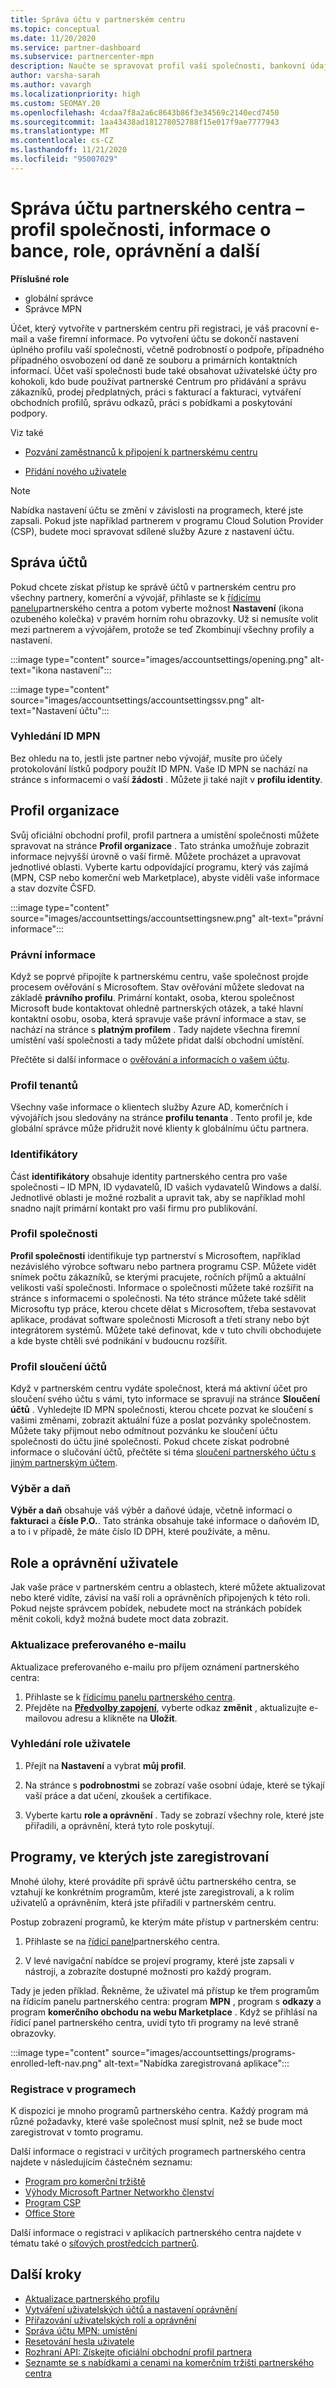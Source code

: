 ```yaml
---
title: Správa účtu v partnerském centru
ms.topic: conceptual
ms.date: 11/20/2020
ms.service: partner-dashboard
ms.subservice: partnercenter-mpn
description: Naučte se spravovat profil vaší společnosti, bankovní údaje a daňové informace a další informace v partnerském centru.
author: varsha-sarah
ms.author: vavargh
ms.localizationpriority: high
ms.custom: SEOMAY.20
ms.openlocfilehash: 4cdaa7f8a2a6c8643b86f3e34569c2140ecd7450
ms.sourcegitcommit: 1aa43438ad181278052788f15e017f9ae7777943
ms.translationtype: MT
ms.contentlocale: cs-CZ
ms.lasthandoff: 11/21/2020
ms.locfileid: "95007029"
---
```

# <a name="manage-your-partner-center-account---company-profile-bank-information-roles-permissions-and-more"></a>Správa účtu partnerského centra – profil společnosti, informace o bance, role, oprávnění a další

**Příslušné role**

- globální správce
- Správce MPN

Účet, který vytvoříte v partnerském centru při registraci, je váš pracovní e-mail a vaše firemní informace. Po vytvoření účtu se dokončí nastavení úplného profilu vaší společnosti, včetně podrobností o podpoře, případného případného osvobození od daně ze souboru a primárních kontaktních informací. Účet vaší společnosti bude také obsahovat uživatelské účty pro kohokoli, kdo bude používat partnerské Centrum pro přidávání a správu zákazníků, prodej předplatných, práci s fakturací a fakturaci, vytváření obchodních profilů, správu odkazů, práci s pobídkami a poskytování podpory.

Viz také 

- [Pozvání zaměstnanců k připojení k partnerskému centru](guide-to-migration.md)

- [Přidání nového uživatele](create-user-accounts-and-set-permissions.md)

>[!NOTE]
>Nabídka nastavení účtu se změní v závislosti na programech, které jste zapsali. Pokud jste například partnerem v programu Cloud Solution Provider (CSP), budete moci spravovat sdílené služby Azure z nastavení účtu.

## <a name="account-management"></a>Správa účtů

Pokud chcete získat přístup ke správě účtů v partnerském centru pro všechny partnery, komerční a vývojář, přihlaste se k [řídicímu panelu](https://partner.microsoft.com/dashboard)partnerského centra a potom vyberte možnost **Nastavení** (ikona ozubeného kolečka) v pravém horním rohu obrazovky. Už si nemusíte volit mezi partnerem a vývojářem, protože se teď Zkombinují všechny profily a nastavení.

:::image type="content" source="images/accountsettings/opening.png" alt-text="ikona nastavení":::


:::image type="content" source="images/accountsettings/accountsettingssv.png" alt-text="Nastavení účtu":::

### <a name="locate-your-mpn-id"></a>Vyhledání ID MPN

Bez ohledu na to, jestli jste partner nebo vývojář, musíte pro účely protokolování lístků podpory použít ID MPN. Vaše ID MPN se nachází na stránce s informacemi o vaší **žádosti** . Můžete ji také najít v **profilu identity**.

## <a name="organization-profile"></a>Profil organizace

Svůj oficiální obchodní profil, profil partnera a umístění společnosti můžete spravovat na stránce **Profil organizace** . Tato stránka umožňuje zobrazit informace nejvyšší úrovně o vaší firmě. Můžete procházet a upravovat jednotlivé oblasti. Vyberte kartu odpovídající programu, který vás zajímá (MPN, CSP nebo komerční web Marketplace), abyste viděli vaše informace a stav dozvíte ČSFD.
 
:::image type="content" source="images/accountsettings/accountsettingsnew.png" alt-text="právní informace":::
 
### <a name="legal-information"></a>Právní informace

Když se poprvé připojíte k partnerskému centru, vaše společnost projde procesem ověřování s Microsoftem. Stav ověřování můžete sledovat na základě **právního profilu**. Primární kontakt, osoba, kterou společnost Microsoft bude kontaktovat ohledně partnerských otázek, a také hlavní kontaktní osobu, osoba, která spravuje vaše právní informace a stav, se nachází na stránce s **platným profilem** . Tady najdete všechna firemní umístění vaší společnosti a tady můžete přidat další obchodní umístění.  

Přečtěte si další informace o [ověřování a informacích o vašem účtu](verification-responses.md).

### <a name="tenants-profile"></a>Profil tenantů

Všechny vaše informace o klientech služby Azure AD, komerčních i vývojářích jsou sledovány na stránce **profilu tenanta** . Tento profil je, kde globální správce může přidružit nové klienty k globálnímu účtu partnera.

### <a name="identifiers"></a>Identifikátory 

Část **identifikátory** obsahuje identity partnerského centra pro vaše společnosti – ID MPN, ID vydavatelů, ID vašich vydavatelů Windows a další. Jednotlivé oblasti je možné rozbalit a upravit tak, aby se například mohl snadno najít primární kontakt pro vaši firmu pro publikování.

### <a name="company-profile"></a>Profil společnosti

**Profil společnosti** identifikuje typ partnerství s Microsoftem, například nezávislého výrobce softwaru nebo partnera programu CSP. Můžete vidět snímek počtu zákazníků, se kterými pracujete, ročních příjmů a aktuální velikosti vaší společnosti. Informace o společnosti můžete také rozšířit na stránce s informacemi o společnosti. Na této stránce můžete také sdělit Microsoftu typ práce, kterou chcete dělat s Microsoftem, třeba sestavovat aplikace, prodávat software společnosti Microsoft a třetí strany nebo být integrátorem systémů. Můžete také definovat, kde v tuto chvíli obchodujete a kde byste chtěli své podnikání v budoucnu rozšířit.

### <a name="account-merge-profile"></a>Profil sloučení účtů

Když v partnerském centru vydáte společnost, která má aktivní účet pro sloučení svého účtu s vámi, tyto informace se spravují na stránce **Sloučení účtů** . Vyhledejte ID MPN společnosti, kterou chcete pozvat ke sloučení s vašimi změnami, zobrazit aktuální fúze a poslat pozvánky společnostem. Můžete taky přijmout nebo odmítnout pozvánku ke sloučení účtu společnosti do účtu jiné společnosti. Pokud chcete získat podrobné informace o slučování účtů, přečtěte si téma [sloučení partnerského účtu s jiným partnerským účtem](merge-accounts.md).

### <a name="payout-and-tax"></a>Výběr a daň 

**Výběr a daň** obsahuje váš výběr a daňové údaje, včetně informací o **fakturaci** a **čísle P.O.**. Tato stránka obsahuje také informace o daňovém ID, a to i v případě, že máte číslo ID DPH, které používáte, a měnu.


## <a name="user-roles-and-permissions"></a>Role a oprávnění uživatele

Jak vaše práce v partnerském centru a oblastech, které můžete aktualizovat nebo které vidíte, závisí na vaší roli a oprávněních připojených k této roli. Pokud nejste správcem pobídek, nebudete moct na stránkách pobídek měnit cokoli, když možná budete moct data zobrazit. 

### <a name="update-preferred-email"></a>Aktualizace preferovaného e-mailu

Aktualizace preferovaného e-mailu pro příjem oznámení partnerského centra: 

1. Přihlaste se k [řídicímu panelu partnerského centra](https://partner.microsoft.com/dashboard).
1. Přejděte na [**Předvolby zapojení**](https://partner.microsoft.com/dashboard/engagement/preference), vyberte odkaz **změnit** , aktualizujte e-mailovou adresu a klikněte na **Uložit**.

### <a name="find-your-user-role"></a>Vyhledání role uživatele

1. Přejít na **Nastavení** a vybrat **můj profil**.
 
1. Na stránce s **podrobnostmi** se zobrazí vaše osobní údaje, které se týkají vaší práce a dat učení, zkoušek a certifikace.
 
1. Vyberte kartu **role a oprávnění** . Tady se zobrazí všechny role, které jste přiřadili, a oprávnění, která tyto role poskytují.

## <a name="programs-in-which-you-are-enrolled"></a>Programy, ve kterých jste zaregistrovaní

Mnohé úlohy, které provádíte při správě účtu partnerského centra, se vztahují ke konkrétním programům, které jste zaregistrovali, a k rolím uživatelů a oprávněním, která jste přiřadili v partnerském centru.

Postup zobrazení programů, ke kterým máte přístup v partnerském centru:

1. Přihlaste se na [řídicí panel](https://partner.microsoft.com/dashboard)partnerského centra.

2. V levé navigační nabídce se projeví programy, které jste zapsali v nástroji, a zobrazíte dostupné možnosti pro každý program.

Tady je jeden příklad. Řekněme, že uživatel má přístup ke třem programům na řídicím panelu partnerského centra: program **MPN** , program s **odkazy** a program **komerčního obchodu na webu Marketplace** . Když se přihlásí na řídicí panel partnerského centra, uvidí tyto tři programy na levé straně obrazovky.

:::image type="content" source="images/accountsettings/programs-enrolled-left-nav.png" alt-text="Nabídka zaregistrovaná aplikace":::

### <a name="enrolling-in-programs"></a>Registrace v programech

K dispozici je mnoho programů partnerského centra. Každý program má různé požadavky, které vaše společnost musí splnit, než se bude moct zaregistrovat v tomto programu.

Další informace o registraci v určitých programech partnerského centra najdete v následujícím částečném seznamu:

- [Program pro komerční tržiště](https://docs.microsoft.com/azure/marketplace/partner-center-portal/create-account)
- [Výhody Microsoft Partner Networkho členství](mpn-overview.md)
- [Program CSP](https://docs.microsoft.com/partner-center/enrolling-in-the-csp-program)
- [Office Store](https://partner.microsoft.com/dashboard/account/v3/enrollment/introduction/office)

Další informace o registraci v aplikacích partnerského centra najdete v tématu také o [síťových prostředcích partnerů](https://partner.microsoft.com/).


## <a name="next-steps"></a>Další kroky

- [Aktualizace partnerského profilu](update-your-partner-profile.md)
- [Vytváření uživatelských účtů a nastavení oprávnění](create-user-accounts-and-set-permissions.md)
- [Přiřazování uživatelských rolí a oprávnění](permissions-overview.md)
- [Správa účtu MPN: umístění](manage-locations.md)
- [Resetování hesla uživatele](reset-a-user-password.md)
- [Rozhraní API: Získejte oficiální obchodní profil partnera](https://docs.microsoft.com/partner-center/develop/get-legal-business-profile.md)
- [Seznamte se s nabídkami a cenami na komerčním tržišti partnerského centra](csp-commercial-marketplace-discover.md)
